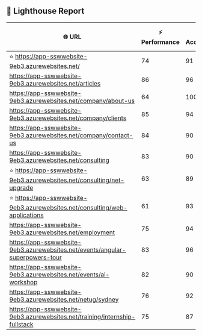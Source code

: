 ## 🚀 Lighthouse Report

| 🌐 URL | ⚡ Performance | ♿ Accessibility | ✅ Best Practices | 🔍 SEO | 📦 Bundle Size | 🗑️ Unused Bundle |
| --- | ----------- | ------------- | -------------- | --- | ---------------- | ---------------- |
| ⭐ https://app-sswwebsite-9eb3.azurewebsites.net/ | 74 | 91 | 78 | 100 | 4.13 MB | 2.00 MB |
| https://app-sswwebsite-9eb3.azurewebsites.net/articles | 86 | 96 | 78 | 92 | 4.23 MB | 2.05 MB |
| https://app-sswwebsite-9eb3.azurewebsites.net/company/about-us | 64 | 100 | 78 | 100 | 4.13 MB | 2.00 MB |
| https://app-sswwebsite-9eb3.azurewebsites.net/company/clients | 85 | 94 | 78 | 100 | 4.52 MB | 2.26 MB |
| https://app-sswwebsite-9eb3.azurewebsites.net/company/contact-us | 84 | 90 | 78 | 92 | 7.50 MB | 4.67 MB |
| https://app-sswwebsite-9eb3.azurewebsites.net/consulting | 83 | 90 | 74 | 100 | 7.77 MB | 4.86 MB |
| ⭐ https://app-sswwebsite-9eb3.azurewebsites.net/consulting/net-upgrade | 63 | 89 | 56 | 85 | 7.78 MB | 4.86 MB |
| ⭐ https://app-sswwebsite-9eb3.azurewebsites.net/consulting/web-applications | 61 | 93 | 59 | 85 | 7.77 MB | 4.86 MB |
| https://app-sswwebsite-9eb3.azurewebsites.net/employment | 75 | 94 | 78 | 100 | 4.38 MB | 2.02 MB |
| https://app-sswwebsite-9eb3.azurewebsites.net/events/angular-superpowers-tour | 83 | 96 | 74 | 100 | 7.52 MB | 4.71 MB |
| https://app-sswwebsite-9eb3.azurewebsites.net/events/ai-workshop | 82 | 90 | 74 | 92 | 7.53 MB | 4.72 MB |
| https://app-sswwebsite-9eb3.azurewebsites.net/netug/sydney | 76 | 92 | 78 | 92 | 4.60 MB | 2.29 MB |
| https://app-sswwebsite-9eb3.azurewebsites.net/training/internship-fullstack | 75 | 87 | 74 | 100 | 4.12 MB | 1.92 MB |